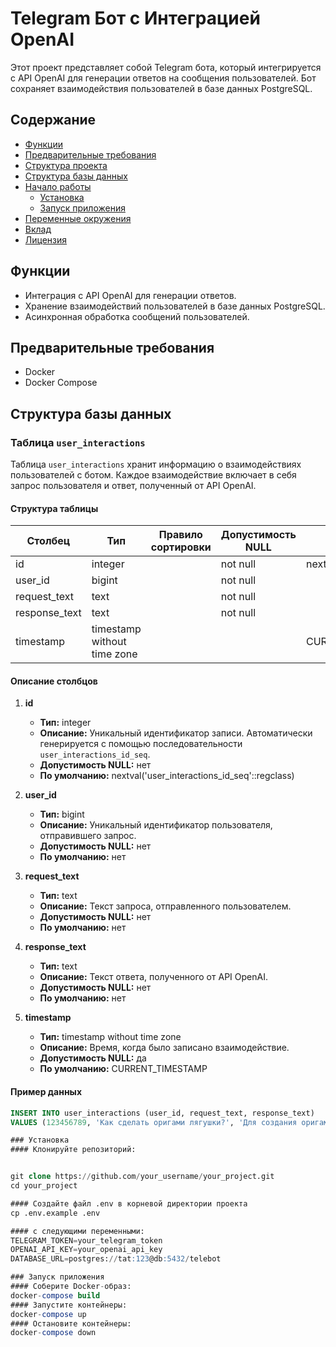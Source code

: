 # Telegram Бот с Интеграцией OpenAI

Этот проект представляет собой Telegram бота, который интегрируется с API OpenAI для генерации ответов на сообщения пользователей. Бот сохраняет взаимодействия пользователей в базе данных PostgreSQL.

## Содержание

- [Функции](#функции)
- [Предварительные требования](#предварительные-требования)
- [Структура проекта](#структура-проекта)
- [Структура базы данных](#структура-базы-данных)
- [Начало работы](#начало-работы)
  - [Установка](#установка)
  - [Запуск приложения](#запуск-приложения)
- [Переменные окружения](#переменные-окружения)
- [Вклад](#вклад)
- [Лицензия](#лицензия)

## Функции

- Интеграция с API OpenAI для генерации ответов.
- Хранение взаимодействий пользователей в базе данных PostgreSQL.
- Асинхронная обработка сообщений пользователей.

## Предварительные требования

- Docker
- Docker Compose


## Структура базы данных

### Таблица `user_interactions`

Таблица `user_interactions` хранит информацию о взаимодействиях пользователей с ботом. Каждое взаимодействие включает в себя запрос пользователя и ответ, полученный от API OpenAI.

#### Структура таблицы

| Столбец       | Тип                         | Правило сортировки | Допустимость NULL | По умолчанию                                  |
|---------------|-----------------------------|--------------------|-------------------|-----------------------------------------------|
| id            | integer                     |                    | not null          | nextval('user_interactions_id_seq'::regclass) |
| user_id       | bigint                      |                    | not null          |                                               |
| request_text  | text                        |                    | not null          |                                               |
| response_text | text                        |                    | not null          |                                               |
| timestamp     | timestamp without time zone |                    |                   | CURRENT_TIMESTAMP                             |

#### Описание столбцов

1. **id**
   - **Тип:** integer
   - **Описание:** Уникальный идентификатор записи. Автоматически генерируется с помощью последовательности `user_interactions_id_seq`.
   - **Допустимость NULL:** нет
   - **По умолчанию:** nextval('user_interactions_id_seq'::regclass)

2. **user_id**
   - **Тип:** bigint
   - **Описание:** Уникальный идентификатор пользователя, отправившего запрос.
   - **Допустимость NULL:** нет
   - **По умолчанию:** нет

3. **request_text**
   - **Тип:** text
   - **Описание:** Текст запроса, отправленного пользователем.
   - **Допустимость NULL:** нет
   - **По умолчанию:** нет

4. **response_text**
   - **Тип:** text
   - **Описание:** Текст ответа, полученного от API OpenAI.
   - **Допустимость NULL:** нет
   - **По умолчанию:** нет

5. **timestamp**
   - **Тип:** timestamp without time zone
   - **Описание:** Время, когда было записано взаимодействие.
   - **Допустимость NULL:** да
   - **По умолчанию:** CURRENT_TIMESTAMP

#### Пример данных

```sql
INSERT INTO user_interactions (user_id, request_text, response_text)
VALUES (123456789, 'Как сделать оригами лягушки?', 'Для создания оригами лягушки...');```

### Установка
#### Клонируйте репозиторий:


git clone https://github.com/your_username/your_project.git
cd your_project

#### Создайте файл .env в корневой директории проекта
cp .env.example .env

#### c следующими переменными:
TELEGRAM_TOKEN=your_telegram_token
OPENAI_API_KEY=your_openai_api_key
DATABASE_URL=postgres://tat:123@db:5432/telebot

### Запуск приложения
#### Соберите Docker-образ:
docker-compose build
#### Запустите контейнеры:
docker-compose up
#### Остановите контейнеры:
docker-compose down

